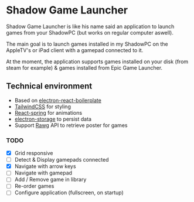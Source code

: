 # Shadow Game Launcher

Shadow Game Launcher is like his name said an application to launch games from your ShadowPC (but works on regular computer aswell).

The main goal is to launch games installed in my ShadowPC on the AppleTV's or iPad client with a gamepad connected to it.

At the moment, the application supports games installed on your disk (from steam for example) & games installed from Epic Game Launcher.

## Technical environment

- Based on [electron-react-boilerplate](https://github.com/electron-react-boilerplate/electron-react-boilerplate)
- [TailwindCSS](https://github.com/tailwindlabs/tailwindcss) for styling
- [React-spring](https://github.com/pmndrs/react-spring) for animations
- [electron-storage](https://github.com/sindresorhus/electron-store) to persist data
- Support [Rawg](https://rawg.io/) API to retrieve poster for games

### TODO

- [x] Grid responsive
- [ ] Detect & Display gamepads connected
- [x] Navigate with arrow keys
- [ ] Navigate with gamepad
- [ ] Add / Remove game in library
- [ ] Re-order games
- [ ] Configure application (fullscreen, on startup)
